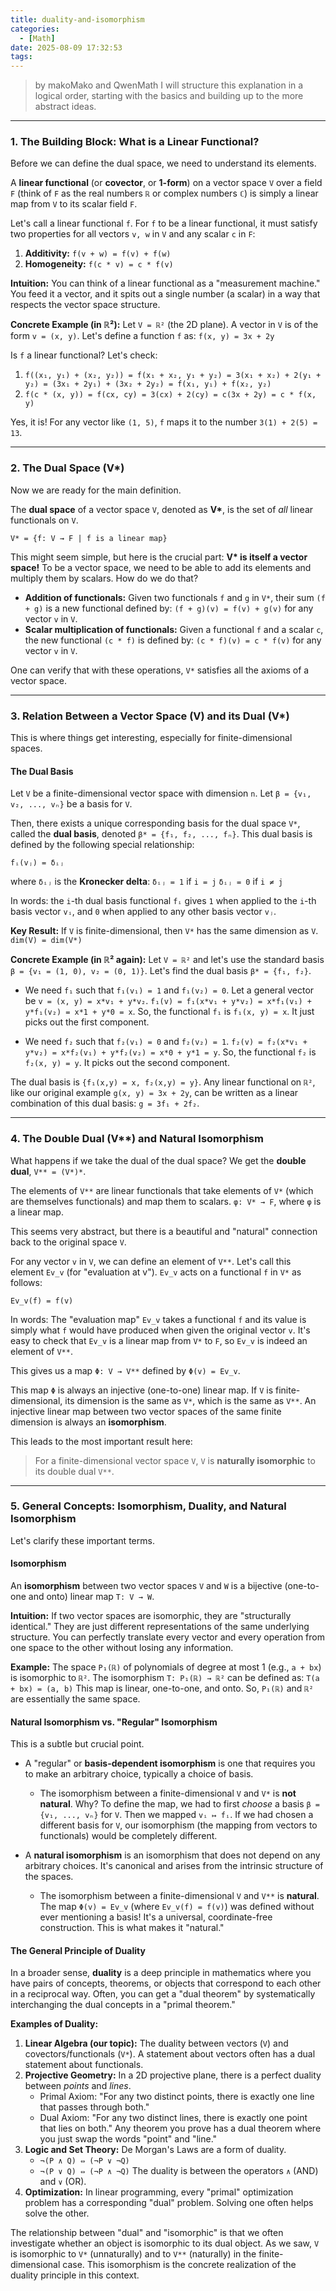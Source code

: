 ```yaml
---
title: duality-and-isomorphism
categories:
  - [Math]
date: 2025-08-09 17:32:53
tags:
---
```

> by makoMako and QwenMath
> I will structure this explanation in a logical order, starting with the basics and building up to the more abstract ideas.

<!--more-->
----


### 1. The Building Block: What is a Linear Functional?

Before we can define the dual space, we need to understand its elements.

A **linear functional** (or **covector**, or **1-form**) on a vector space `V` over a field `F` (think of `F` as the real numbers `ℝ` or complex numbers `ℂ`) is simply a linear map from `V` to its scalar field `F`.

Let's call a linear functional `f`. For `f` to be a linear functional, it must satisfy two properties for all vectors `v, w` in `V` and any scalar `c` in `F`:
1.  **Additivity:** `f(v + w) = f(v) + f(w)`
2.  **Homogeneity:** `f(c * v) = c * f(v)`

**Intuition:** You can think of a linear functional as a "measurement machine." You feed it a vector, and it spits out a single number (a scalar) in a way that respects the vector space structure.

**Concrete Example (in ℝ²):**
Let `V = ℝ²` (the 2D plane). A vector in `V` is of the form `v = (x, y)`.
Let's define a function `f` as:
`f(x, y) = 3x + 2y`

Is `f` a linear functional? Let's check:
1.  `f((x₁, y₁) + (x₂, y₂)) = f(x₁ + x₂, y₁ + y₂) = 3(x₁ + x₂) + 2(y₁ + y₂) = (3x₁ + 2y₁) + (3x₂ + 2y₂) = f(x₁, y₁) + f(x₂, y₂)`
2.  `f(c * (x, y)) = f(cx, cy) = 3(cx) + 2(cy) = c(3x + 2y) = c * f(x, y)`

Yes, it is! For any vector like `(1, 5)`, `f` maps it to the number `3(1) + 2(5) = 13`.

---

### 2. The Dual Space (V*)

Now we are ready for the main definition.

The **dual space** of a vector space `V`, denoted as **V\***, is the set of *all* linear functionals on `V`.

`V* = {f: V → F | f is a linear map}`

This might seem simple, but here is the crucial part: **V\* is itself a vector space!** To be a vector space, we need to be able to add its elements and multiply them by scalars. How do we do that?

*   **Addition of functionals:** Given two functionals `f` and `g` in `V*`, their sum `(f + g)` is a new functional defined by:
    `(f + g)(v) = f(v) + g(v)` for any vector `v` in `V`.
*   **Scalar multiplication of functionals:** Given a functional `f` and a scalar `c`, the new functional `(c * f)` is defined by:
    `(c * f)(v) = c * f(v)` for any vector `v` in `V`.

One can verify that with these operations, `V*` satisfies all the axioms of a vector space.

---

### 3. Relation Between a Vector Space (V) and its Dual (V*)

This is where things get interesting, especially for finite-dimensional spaces.

#### The Dual Basis

Let `V` be a finite-dimensional vector space with dimension `n`. Let `β = {v₁, v₂, ..., vₙ}` be a basis for `V`.

Then, there exists a unique corresponding basis for the dual space `V*`, called the **dual basis**, denoted `β* = {f₁, f₂, ..., fₙ}`. This dual basis is defined by the following special relationship:

`fᵢ(vⱼ) = δᵢⱼ`

where `δᵢⱼ` is the **Kronecker delta**:
`δᵢⱼ = 1` if `i = j`
`δᵢⱼ = 0` if `i ≠ j`

In words: the `i`-th dual basis functional `fᵢ` gives `1` when applied to the `i`-th basis vector `vᵢ`, and `0` when applied to any other basis vector `vⱼ`.

**Key Result:** If `V` is finite-dimensional, then `V*` has the same dimension as `V`.
`dim(V) = dim(V*)`

**Concrete Example (in ℝ² again):**
Let `V = ℝ²` and let's use the standard basis `β = {v₁ = (1, 0), v₂ = (0, 1)}`.
Let's find the dual basis `β* = {f₁, f₂}`.

*   We need `f₁` such that `f₁(v₁) = 1` and `f₁(v₂) = 0`.
    Let a general vector be `v = (x, y) = x*v₁ + y*v₂`.
    `f₁(v) = f₁(x*v₁ + y*v₂) = x*f₁(v₁) + y*f₁(v₂) = x*1 + y*0 = x`.
    So, the functional `f₁` is `f₁(x, y) = x`. It just picks out the first component.

*   We need `f₂` such that `f₂(v₁) = 0` and `f₂(v₂) = 1`.
    `f₂(v) = f₂(x*v₁ + y*v₂) = x*f₂(v₁) + y*f₂(v₂) = x*0 + y*1 = y`.
    So, the functional `f₂` is `f₂(x, y) = y`. It picks out the second component.

The dual basis is `{f₁(x,y) = x, f₂(x,y) = y}`. Any linear functional on `ℝ²`, like our original example `g(x, y) = 3x + 2y`, can be written as a linear combination of this dual basis: `g = 3f₁ + 2f₂`.

---

### 4. The Double Dual (V**) and Natural Isomorphism

What happens if we take the dual of the dual space? We get the **double dual**, `V** = (V*)*`.

The elements of `V**` are linear functionals that take elements of `V*` (which are themselves functionals) and map them to scalars.
`φ: V* → F`, where `φ` is a linear map.

This seems very abstract, but there is a beautiful and "natural" connection back to the original space `V`.

For any vector `v` in `V`, we can define an element of `V**`. Let's call this element `Ev_v` (for "evaluation at v").
`Ev_v` acts on a functional `f` in `V*` as follows:

`Ev_v(f) = f(v)`

In words: The "evaluation map" `Ev_v` takes a functional `f` and its value is simply what `f` would have produced when given the original vector `v`. It's easy to check that `Ev_v` is a linear map from `V*` to `F`, so `Ev_v` is indeed an element of `V**`.

This gives us a map `Φ: V → V**` defined by `Φ(v) = Ev_v`.

This map `Φ` is always an injective (one-to-one) linear map. If `V` is finite-dimensional, its dimension is the same as `V*`, which is the same as `V**`. An injective linear map between two vector spaces of the same finite dimension is always an **isomorphism**.

This leads to the most important result here:

> For a finite-dimensional vector space `V`, `V` is **naturally isomorphic** to its double dual `V**`.

---

### 5. General Concepts: Isomorphism, Duality, and Natural Isomorphism

Let's clarify these important terms.

#### Isomorphism
An **isomorphism** between two vector spaces `V` and `W` is a bijective (one-to-one and onto) linear map `T: V → W`.

**Intuition:** If two vector spaces are isomorphic, they are "structurally identical." They are just different representations of the same underlying structure. You can perfectly translate every vector and every operation from one space to the other without losing any information.

**Example:** The space `P₁(ℝ)` of polynomials of degree at most 1 (e.g., `a + bx`) is isomorphic to `ℝ²`.
The isomorphism `T: P₁(ℝ) → ℝ²` can be defined as:
`T(a + bx) = (a, b)`
This map is linear, one-to-one, and onto. So, `P₁(ℝ)` and `ℝ²` are essentially the same space.

#### Natural Isomorphism vs. "Regular" Isomorphism

This is a subtle but crucial point.

*   A "regular" or **basis-dependent isomorphism** is one that requires you to make an arbitrary choice, typically a choice of basis.
    *   The isomorphism between a finite-dimensional `V` and `V*` is **not natural**. Why? To define the map, we had to first *choose* a basis `β = {v₁, ..., vₙ}` for `V`. Then we mapped `vᵢ ↦ fᵢ`. If we had chosen a different basis for `V`, our isomorphism (the mapping from vectors to functionals) would be completely different.

*   A **natural isomorphism** is an isomorphism that does not depend on any arbitrary choices. It's canonical and arises from the intrinsic structure of the spaces.
    *   The isomorphism between a finite-dimensional `V` and `V**` is **natural**. The map `Φ(v) = Ev_v` (where `Ev_v(f) = f(v)`) was defined without ever mentioning a basis! It's a universal, coordinate-free construction. This is what makes it "natural."

#### The General Principle of Duality

In a broader sense, **duality** is a deep principle in mathematics where you have pairs of concepts, theorems, or objects that correspond to each other in a reciprocal way. Often, you can get a "dual theorem" by systematically interchanging the dual concepts in a "primal theorem."

**Examples of Duality:**
1.  **Linear Algebra (our topic):** The duality between vectors (`V`) and covectors/functionals (`V*`). A statement about vectors often has a dual statement about functionals.
2.  **Projective Geometry:** In a 2D projective plane, there is a perfect duality between *points* and *lines*.
    *   Primal Axiom: "For any two distinct points, there is exactly one line that passes through both."
    *   Dual Axiom: "For any two distinct lines, there is exactly one point that lies on both."
    Any theorem you prove has a dual theorem where you just swap the words "point" and "line."
3.  **Logic and Set Theory:** De Morgan's Laws are a form of duality.
    *   `¬(P ∧ Q) ⇔ (¬P ∨ ¬Q)`
    *   `¬(P ∨ Q) ⇔ (¬P ∧ ¬Q)`
    The duality is between the operators `∧` (AND) and `∨` (OR).
4.  **Optimization:** In linear programming, every "primal" optimization problem has a corresponding "dual" problem. Solving one often helps solve the other.

The relationship between "dual" and "isomorphic" is that we often investigate whether an object is isomorphic to its dual object. As we saw, `V` is isomorphic to `V*` (unnaturally) and to `V**` (naturally) in the finite-dimensional case. This isomorphism is the concrete realization of the duality principle in this context.





